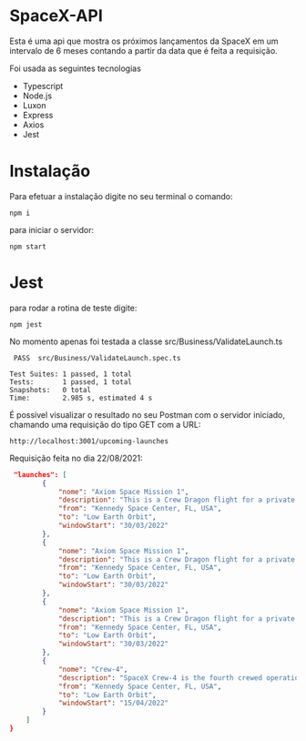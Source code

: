 # SpaceX-API
Esta é uma api que mostra os próximos lançamentos da SpaceX em um intervalo de 6 meses contando a partir da data que é feita a requisição.

Foi usada as seguintes tecnologias 

- Typescript
- Node.js
- Luxon
- Express
- Axios
- Jest

# Instalação
Para efetuar a instalação digite no seu terminal o comando:
``` 
npm i
```

para iniciar o servidor:
```
npm start
```

# Jest
para rodar a rotina de teste digite:

```
npm jest
```
No momento apenas foi testada a classe src/Business/ValidateLaunch.ts
```
 PASS  src/Business/ValidateLaunch.spec.ts

Test Suites: 1 passed, 1 total
Tests:       1 passed, 1 total
Snapshots:   0 total
Time:        2.985 s, estimated 4 s

```

É possivel visualizar o resultado no seu Postman com o servidor iniciado, chamando uma requisição do tipo GET com a URL:
```
http://localhost:3001/upcoming-launches
```

Requisição feita no dia 22/08/2021:

``` JSON
 "launches": [
        {
            "nome": "Axiom Space Mission 1",
            "description": "This is a Crew Dragon flight for a private company Axiom Space. The mission will carry a commander professionally trained by Axiom alongside three private astronauts to and from the International Space Station. This crew will stay aboard space station for  at least eight days.",
            "from": "Kennedy Space Center, FL, USA",
            "to": "Low Earth Orbit",
            "windowStart": "30/03/2022"
        },
        {
            "nome": "Axiom Space Mission 1",
            "description": "This is a Crew Dragon flight for a private company Axiom Space. The mission will carry a commander professionally trained by Axiom alongside three private astronauts to and from the International Space Station. This crew will stay aboard space station for  at least eight days.",
            "from": "Kennedy Space Center, FL, USA",
            "to": "Low Earth Orbit",
            "windowStart": "30/03/2022"
        },
        {
            "nome": "Axiom Space Mission 1",
            "description": "This is a Crew Dragon flight for a private company Axiom Space. The mission will carry a commander professionally trained by Axiom alongside three private astronauts to and from the International Space Station. This crew will stay aboard space station for  at least eight days.",
            "from": "Kennedy Space Center, FL, USA",
            "to": "Low Earth Orbit",
            "windowStart": "30/03/2022"
        },
        {
            "nome": "Crew-4",
            "description": "SpaceX Crew-4 is the fourth crewed operational flight of a Crew Dragon spacecraft to the International Space Station as part of NASA's Commercial Crew Program.",
            "from": "Kennedy Space Center, FL, USA",
            "to": "Low Earth Orbit",
            "windowStart": "15/04/2022"
        }
    ]
}
```

